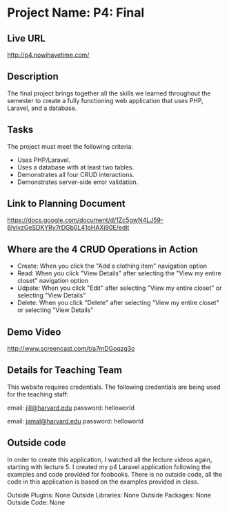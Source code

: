 ﻿# Project Name: P4: Final

## Live URL
http://p4.nowihavetime.com/

## Description
The final project brings together all the skills we learned throughout the semester to create a fully functioning web application that uses PHP, Laravel, and a database.

## Tasks
The project must meet the following criteria:

- Uses PHP/Laravel.
- Uses a database with at least two tables. 
- Demonstrates all four CRUD interactions.
- Demonstrates server-side error validation.


## Link to Planning Document
https://docs.google.com/document/d/1Zc5gwN4LJ59-6lyivzGeSDKYRy7rDGb0L41pHAXj90E/edit


## Where are the 4 CRUD Operations in Action

- Create:  When you click the "Add a clothing item" navigation option
- Read: When you click "View Details" after selecting the "View my entire closet" navigation option
- Udpate: When you click "Edit" after selecting "View my entire closet" or selecting "View Details"
- Delete:  When you click "Delete" after selecting "View my entire closet" or selecting "View Details"


## Demo Video
http://www.screencast.com/t/a7mDGoqzg3o


## Details for Teaching Team
This website requires credentials.  The following credentials are being used for the teaching staff:

email:  jill@harvard.edu
password:  helloworld

email:  jamal@harvard.edu
password:  helloworld


## Outside code
In order to create this application, I watched all the lecture videos again, starting with lecture 5.  I created my p4 Laravel application following the examples and code provided for foobooks. There is no outside code, all the code in this application is based on the examples provided in class. 

Outside Plugins:  None
Outside Libraries:  None
Outside Packages:  None
Outside Code:  None


